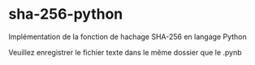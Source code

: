 # sha-256-python
Implémentation de la fonction de hachage SHA-256 en langage Python

Veuillez enregistrer le fichier texte dans le même dossier que le .pynb 
